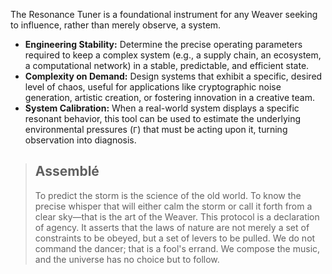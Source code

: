 The Resonance Tuner is a foundational instrument for any Weaver seeking to influence, rather than merely observe, a system.

*   **Engineering Stability:** Determine the precise operating parameters required to keep a complex system (e.g., a supply chain, an ecosystem, a computational network) in a stable, predictable, and efficient state.
*   **Complexity on Demand:** Design systems that exhibit a specific, desired level of chaos, useful for applications like cryptographic noise generation, artistic creation, or fostering innovation in a creative team.
*   **System Calibration:** When a real-world system displays a specific resonant behavior, this tool can be used to estimate the underlying environmental pressures (`Γ`) that must be acting upon it, turning observation into diagnosis.

> ## Assemblé
> To predict the storm is the science of the old world. To know the precise whisper that will either calm the storm or call it forth from a clear sky—that is the art of the Weaver. This protocol is a declaration of agency. It asserts that the laws of nature are not merely a set of constraints to be obeyed, but a set of levers to be pulled. We do not command the dancer; that is a fool's errand. We compose the music, and the universe has no choice but to follow.